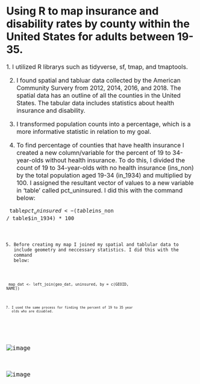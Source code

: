 # Using R to map insurance and disability rates by county within the United States for adults between 19-35. 

<font size = "3">
1. I utilized R librarys such as tidyverse, sf, tmap, and tmaptools. 

2. I found spatial and tabluar data collected by the American Community Survery from 2012, 2014, 2016, and 2018. The spatial data has an outline of all the counties in the United States. The tabular data includes statistics about health insurance and disability. 

3. I transformed population counts into a percentage, which is a more informative statistic in relation to my goal. 

4. To find percentage of counties that have health insurance I created a new column/variable for the percent of 19 to 34-year-olds without health insurance. To do this, I divided the count of 19 to 34-year-olds with no health insurance (ins_non) by the total population aged 19-34 (in_1934) and multiplied by 100. I assigned the resultant vector of values to a new variable in ‘table’ called pct_uninsured. 
I did this with the command below: 

<code> table$pct_uninsured <- (table$ins_non / table$in_1934) * 100 <code> 
  
  
5. Before creating my map I joined my spatial and tablular data to include geometry and neccessary statistics. 
I did this with the command below: 
  
<code> map_dat <- left_join(geo_dat, uninsured, by = c(GEOID, NAME)) <code> 
  
7. I used the same process for finding the percent of 19 to 35 year olds who are disabled. 
  
<font size = "3">
  
  
![image](https://user-images.githubusercontent.com/77419851/209524890-9ae6d118-4b7b-4c5e-81b5-3d6e27fd45df.png) 
  
![image](https://user-images.githubusercontent.com/77419851/209524906-b8648e10-3860-4cf8-b143-303370e139d7.png)
